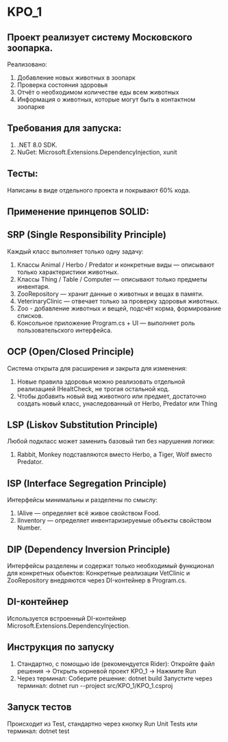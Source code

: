 # KPO_1

## Проект реализует систему Московского зоопарка.
Реализовано:
1) Добавление новых животных в зоопарк
2) Проверка состояния здоровья
3) Отчёт о необходимом количестве еды всем животных
4) Информация о животных, которые могут быть в контактном зоопарке

## Требования для запуска:
1) .NET 8.0 SDK.
2) NuGet: Microsoft.Extensions.DependencyInjection, xunit

## Тесты:
Написаны в виде отдельного проекта и покрывают 60% кода.

## Применение принцепов SOLID:
## SRP (Single Responsibility Principle)
Каждый класс выполняет только одну задачу: 
1) Классы Animal / Herbo / Predator и конкретные виды — описывают только характеристики животных.
2) Классы Thing / Table / Computer — описывают только предметы инвентаря.
3) ZooRepository — хранит данные о животных и вещах в памяти.
4) VeterinaryClinic — отвечает только за проверку здоровья животных.
5) Zoo - добавление животных и вещей, подсчёт корма, формирование списков.
6) Консольное приложение Program.cs + UI — выполняет роль пользовательского интерфейса.

## OCP (Open/Closed Principle)
Система открыта для расширения и закрыта для изменения:
1) Новые правила здоровья можно реализовать отдельной реализацией IHealtCheck, не трогая остальной код.
2) Чтобы добавить новый вид животного или предмет, достаточно создать новый класс, унаследованный от Herbo, Predator или Thing

## LSP (Liskov Substitution Principle)
Любой подкласс может заменить базовый тип без нарушения логики:
1) Rabbit, Monkey подставляются вместо Herbo, а Tiger, Wolf вместо Predator.

## ISP (Interface Segregation Principle)
Интерфейсы минимальны и разделены по смыслу:
1) IAlive — определяет всё живое свойством Food.
2) IInventory — определяет инвентаризируемые объекты свойством Number.

## DIP (Dependency Inversion Principle)
Интерфейсы разделены и содержат только необходимый функционал для конкретных обьектов:
Конкретные реализации VetClinic и ZooRepository внедряются через DI-контейнер в Program.cs.

## DI-контейнер
Используется встроенный DI-контейнер Microsoft.Extensions.DependencyInjection.

## Инструкция по запуску
1) Стандартно, с помощью ide (рекомендуется Rider):
Откройте файл решения -> Открыть корневой проект KPO_1 -> Нажмите Run
2) Через терминал:
   Соберите решение: dotnet build
   Запустите через терминал: dotnet run --project src/KPO_1/KPO_1.csproj
## Запуск тестов
Происходит из Test, стандартно через кнопку Run Unit Tests или терминал: dotnet test
